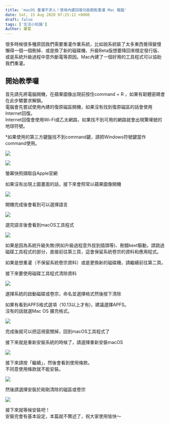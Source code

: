 ```yaml
---
title: 'macOS 重灌不求人！使用內建回復功能輕鬆重灌 Mac 電腦'
date: Sat, 15 Aug 2020 07:25:12 +0000
draft: false
tags: ['生活小知識']
Author: 蘿蔔
---
```


很多時候很多種原因我們需要重灌作業系統，比如說系統裝了太多東西覺得變慢 懶得一個一個刪掉、或是換了新的磁碟機、升級Beta版想要降回來穩定發行版、或是系統升級過程中意外斷電等原因。Mac內建了一個好用的工具程式可以協助我們重灌。

開始教學囉
-----

首先請先將電腦開機，在蘋果圖像出現前按住command + R ，如果有韌體密碼會在此步驟要求解鎖。  
電腦會先嘗試使用內建的復原磁區開機，如果沒有找到復原磁區的話會使用Internet回復。  
Internet回復會使用Wi-Fi或乙太網路，如果找不到可用的網路就會出現驚嘆號的地球符號。  
  
\*如果使用的第三方鍵盤找不到command鍵，請把Windows符號鍵當作command使用。

![](https://static-a1.steveyi.net/media/blog/2020081506495963.png)

![](https://static-a1.steveyi.net/media/blog/2020081507285383.png)

螢幕快照擷取自Apple官網

如果沒有出現上圖畫面的話，接下來會照常以蘋果圖像開機

![](https://static-a1.steveyi.net/media/blog/2020081506552390.png)

開機完成後會看到可以選擇語言

![](https://static-a1.steveyi.net/media/blog/2020081507022867.png)

選完語言後會看到macOS工具程式

![](https://static-a1.steveyi.net/media/blog/2020081507032293.png)

如果是因為系統升級失敗(例如升級過程意外拔到插頭等)、刪錯kext驅動，請跳過磁碟工具程式的部分，直接前往第三頁，這會保留系統卷宗的資料和應用程式。

如果是想重灌（不保留系統卷宗資料）或是更換新的磁碟機，請繼續前往第二頁。

接下來要使用磁碟工具程式清除資料

![](https://static-a1.steveyi.net/media/blog/2020081507032293.png)

選擇系統的啟動磁碟或卷宗，命名並選擇格式然後按下清除  
  
如果有看到APFS格式選項（10.13以上才有)，建議選擇APFS。  
沒有的話就選Mac OS 擴充格式。

![](https://static-a1.steveyi.net/media/blog/2020081507114362.png)

完成後就可以把這視窗關掉，回到macOS工具程式了  

接下來就是重新安裝系統的時候了，請選擇重新安裝macOS

![](https://static-a1.steveyi.net/media/blog/2020081507180798.png)

接下來請按「繼續」，然後會看到使用條款。  
不同意使用條款就不能安裝。

![](https://static-a1.steveyi.net/media/blog/2020081507201737.png)

然後請選擇安裝於剛剛清除的磁區或卷宗

![](https://static-a1.steveyi.net/media/blog/2020081507212961.png)

接下來就等候安裝吧！  
安裝完會有基本設定，本篇就不贅述了，祝大家使用愉快～